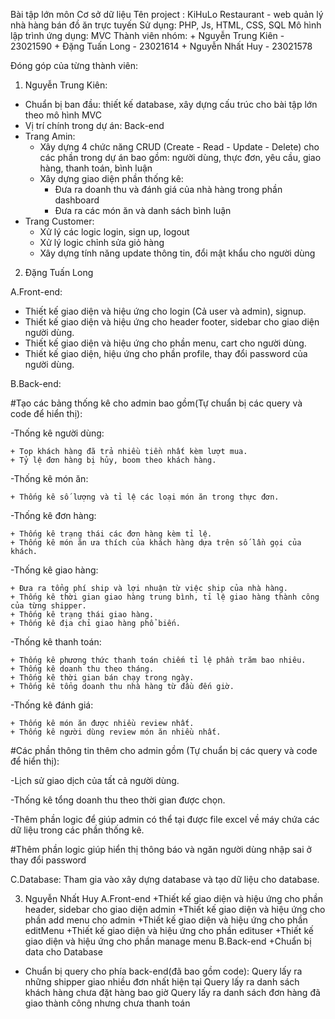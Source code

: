 Bài tập lớn môn Cơ sở dữ liệu
Tên project : KiHuLo Restaurant - web quản lý nhà hàng bán đồ ăn trực tuyến
Sử dụng: PHP, Js, HTML, CSS, SQL
Mô hình lập trình ứng dụng: MVC
Thành viên nhóm:
    + Nguyễn Trung Kiên - 23021590
    + Đặng Tuấn Long - 23021614
    + Nguyễn Nhất Huy - 23021578

Đóng góp của từng thành viên:
1. Nguyễn Trung Kiên:
- Chuẩn bị ban đầu: thiết kế database, xây dựng cấu trúc cho bài tập lớn theo mô hình MVC
- Vị trí chính trong dự án: Back-end
- Trang Amin:
    + Xây dựng 4 chức năng CRUD (Create - Read - Update - Delete) cho các phần trong dự án 
    bao gồm: người dùng, thực đơn, yêu cầu, giao hàng, thanh toán, bình luận
    + Xây dựng giao diện phần thống kê:
        + Đưa ra doanh thu và đánh giá của nhà hàng trong phần dashboard
        + Đưa ra các món ăn và danh sách bình luận
- Trang Customer:
    + Xử lý các logic login, sign up, logout
    + Xử lý logic chỉnh sửa giỏ hàng
    + Xây dựng tính năng update thông tin, đổi mật khẩu cho người dùng

2. Đặng Tuấn Long

A.Front-end:
+ Thiết kế giao diện và hiệu ứng cho login (Cả user và admin), signup.
+ Thiết kế giao diện và hiệu ứng cho header footer, sidebar cho giao diện người dùng.
+ Thiết kế giao diện và hiệu ứng cho phần menu, cart cho người dùng.
+ Thiết kế giao diện, hiệu ứng cho phần profile, thay đổi password của người dùng.
  
B.Back-end:

#Tạo các bảng thống kê cho admin bao gồm(Tự chuẩn bị các query và code để hiển thị):

-Thống kê người dùng: 

    + Top khách hàng đã trả nhiều tiền nhất kèm lượt mua.
    + Tỷ lệ đơn hàng bị hủy, boom theo khách hàng.
    
-Thống kê món ăn:

    + Thống kê số lượng và tỉ lệ các loại món ăn trong thực đơn.
    
-Thống kê đơn hàng:

    + Thống kê trạng thái các đơn hàng kèm tỉ lệ.
    + Thống kê món ăn ưa thích của khách hàng dựa trên số lần gọi của khách.
    
-Thống kê giao hàng:

    + Đưa ra tổng phí ship và lợi nhuận từ việc ship của nhà hàng.
    + Thống kê thời gian giao hàng trung bình, tỉ lệ giao hàng thành công của từng shipper.
    + Thống kê trạng thái giao hàng.
    + Thống kê địa chỉ giao hàng phổ biến.
    
-Thống kê thanh toán:

    + Thống kê phương thức thanh toán chiếm tỉ lệ phần trăm bao nhiêu.
    + Thống kê doanh thu theo tháng.
    + Thống kê thời gian bán chạy trong ngày.
    + Thống kê tổng doanh thu nhà hàng từ đầu đến giờ.
    
-Thống kê đánh giá:

    + Thống kê món ăn được nhiều review nhất.
    + Thống kê người dùng review món ăn nhiều nhất.

#Các phần thông tin thêm cho admin gồm (Tự chuẩn bị các query và code để hiển thị):

-Lịch sử giao dịch của tất cả người dùng.

-Thống kê tổng doanh thu theo thời gian được chọn.

-Thêm phần logic để giúp admin có thể tại được file excel về máy chứa các dữ liệu trong các 
phần thống kê.

#Thêm phần logic giúp hiển thị thông báo và ngăn người dùng nhập sai ở thay đổi password

C.Database:
Tham gia vào xây dựng database và tạo dữ liệu cho database.

3. Nguyễn Nhất Huy
A.Front-end
+Thiết kế giao diện và hiệu ứng cho phần header, sidebar cho giao diện admin
+Thiết kế giao diện và hiệu ứng cho phần add menu cho admin
+Thiết kế giao diện và hiệu ứng cho phần editMenu
+Thiết kế giao diện và hiệu ứng cho phần edituser 
+Thiết kế giao diện và hiệu ứng cho phần manage menu
B.Back-end
+Chuẩn bị data cho Database 
- Chuẩn bị query cho phía back-end(đã bao gồm code):
    Query lấy ra những shipper giao nhiều đơn nhất hiện tại
    Query lấy ra danh sách khách hàng chưa đặt hàng bao giờ
    Query lấy ra danh sách đơn hàng đã giao thành công nhưng chưa thanh toán
